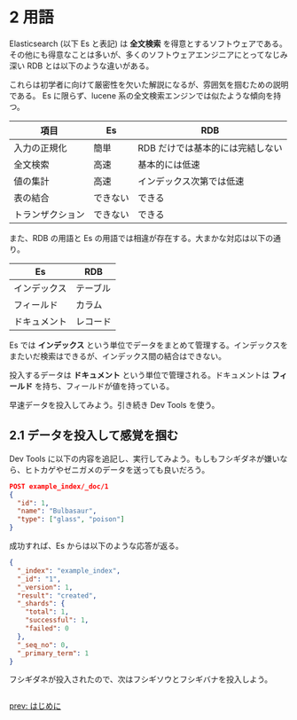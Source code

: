 # 2 用語

Elasticsearch (以下 Es と表記) は **全文検索** を得意とするソフトウェアである。
その他にも得意なことは多いが、多くのソフトウェアエンジニアにとってなじみ深い RDB とは以下のような違いがある。

これらは初学者に向けて厳密性を欠いた解説になるが、雰囲気を掴むための説明である。
Es に限らず、lucene 系の全文検索エンジンでは似たような傾向を持つ。

| 項目             | Es       | RDB                              |
| ---------------- | -------- | -------------------------------- |
| 入力の正規化     | 簡単     | RDB だけでは基本的には完結しない |
| 全文検索         | 高速     | 基本的には低速                   |
| 値の集計         | 高速     | インデックス次第では低速         |
| 表の結合         | できない | できる                           |
| トランザクション | できない | できる                           |

また、RDB の用語と Es の用語では相違が存在する。大まかな対応は以下の通り。

| Es           | RDB      |
| ------------ | -------- |
| インデックス | テーブル |
| フィールド   | カラム   |
| ドキュメント | レコード |

Es では **インデックス** という単位でデータをまとめて管理する。インデックスをまたいだ検索はできるが、インデックス間の結合はできない。

投入するデータは **ドキュメント** という単位で管理される。ドキュメントは **フィールド** を持ち、フィールドが値を持っている。

早速データを投入してみよう。引き続き Dev Tools を使う。

## 2.1 データを投入して感覚を掴む

Dev Tools に以下の内容を追記し、実行してみよう。もしもフシギダネが嫌いなら、ヒトカゲやゼニガメのデータを送っても良いだろう。

```json
POST example_index/_doc/1
{
  "id": 1,
  "name": "Bulbasaur",
  "type": ["glass", "poison"]
}
```

成功すれば、Es からは以下のような応答が返る。

```json
{
  "_index": "example_index",
  "_id": "1",
  "_version": 1,
  "result": "created",
  "_shards": {
    "total": 1,
    "successful": 1,
    "failed": 0
  },
  "_seq_no": 0,
  "_primary_term": 1
}
```

フシギダネが投入されたので、次はフシギソウとフシギバナを投入しよう。

```json

```

[prev: はじめに](./01_introduciton.md)
